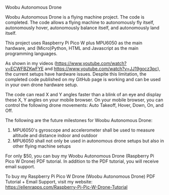 Woobu Autonomous Drone  

Woobu Autonomous Drone is a flying machine project. The code is completed. The code allows a flying machine to autonomously fly itself, autonomously hover, autonomously balance itself, and autonomously land itself.  

This project uses Raspberry Pi Pico W plus MPU6050 as the main hardware, and (Micro)Python, HTML and Javascript as the main programming languages.

As shown in my videos (https://www.youtube.com/watch?v=ECWFBZKwFYE and https://www.youtube.com/watch?v=JJ19gocz3pc), the current setups have hardware issues. Despite this limitation, the completed code published on my GitHub page is working and
can be used in your own drone hardware setup. 

The code can read X and Y angles faster than a blink of an eye and display these X, Y angles on your mobile browser. On your mobile browser, you can control the following drone movements: Auto Takeoff, Hover, Down, On, and Off. 

The following are the future milestones for Woobu Autonomous Drone:
1) MPU6050's gyroscope and accelerometer shall be used to measure altitude and distance indoor and outdoor
2) MPU6050 shall not only be used in autonomous drone setups but also in other flying machine setups

For only $50, you can buy my Woobu Autonomous Drone (Raspberry Pi Pico W Drone) PDF tutorial. In addition to the PDF tutorial, you will receive email support. 

To buy my Raspberry Pi Pico W Drone (Woobu Autonomous Drone) PDF Tutorial + Email Support, visit my website: https://ellenrapps.com/Raspberry-Pi-Pic-W-Drone-Tutorial
